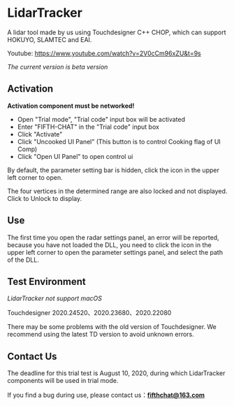 # LidarTracker

A lidar tool made by us using Touchdesigner C++ CHOP, which can support HOKUYO, SLAMTEC and EAI.

Youtube: https://www.youtube.com/watch?v=2V0cCm96xZU&t=9s

*The current version is beta version*

## Activation

**Activation component must be networked!**

* Open "Trial mode", "Trial code" input box will be activated
* Enter "FIFTH-CHAT" in the "Trial code" input box
* Click "Activate"
* Click "Uncooked UI Panel" (This button is to control Cooking flag of UI Comp)
* Click "Open UI Panel" to open control ui

By default, the parameter setting bar is hidden, click the icon in the upper left corner to open.

The four vertices in the determined range are also locked and not displayed. Click to Unlock to display.

## Use

The first time you open the radar settings panel, an error will be reported, because you have not loaded the DLL, you need to click the icon in the upper left corner to open the parameter settings panel, and select the path of the DLL.

## Test Environment

*LidarTracker not support macOS*

Touchdesigner 2020.24520、2020.23680、2020.22080

There may be some problems with the old version of Touchdesigner. We recommend using the latest TD version to avoid unknown errors.

## Contact Us

The deadline for this trial test is August 10, 2020, during which LidarTracker components will be used in trial mode.

If you find a bug during use, please contact us：**fifthchat@163.com**
